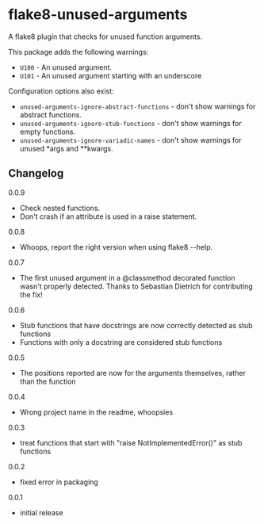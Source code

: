 # flake8-unused-arguments

A flake8 plugin that checks for unused function arguments.

This package adds the following warnings:

 - `U100` - An unused argument.
 - `U101` - An unused argument starting with an underscore

Configuration options also exist:
 - `unused-arguments-ignore-abstract-functions` - don't show warnings for abstract functions.
 - `unused-arguments-ignore-stub-functions` - don't show warnings for empty functions.
 - `unused-arguments-ignore-variadic-names` - don't show warnings for unused *args and **kwargs.


## Changelog

0.0.9
 - Check nested functions.
 - Don't crash if an attribute is used in a raise statement.

0.0.8
 - Whoops, report the right version when using flake8 --help.

0.0.7
 - The first unused argument in a @classmethod decorated function wasn't properly detected. Thanks to Sebastian Dietrich for contributing the fix!

0.0.6
 - Stub functions that have docstrings are now correctly detected as stub functions
 - Functions with only a docstring are considered stub functions

0.0.5
 - The positions reported are now for the arguments themselves, rather than the function

0.0.4
 - Wrong project name in the readme, whoopsies

0.0.3
 - treat functions that start with "raise NotImplementedError()" as stub functions

0.0.2
 - fixed error in packaging

0.0.1
 - initial release
